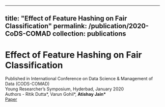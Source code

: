 
---
title: "Effect of Feature Hashing on Fair Classification"
permalink: /publication/2020-CoDS-COMAD
collection: publications
---

Effect of Feature Hashing on Fair Classification
======
Published in International Conference on Data Science & Management of Data (CODS-COMAD)<br/>
Young Researcher’s Symposium, Hyderbad, January 2020<br/>
Authors - Ritik Dutta\*, Varun Gohil\*, <strong>Atishay Jain\*</strong> <br/>
[Paper](https://atishayjain-ML.github.io/files/CoDS-COMAD2020.pdf)
